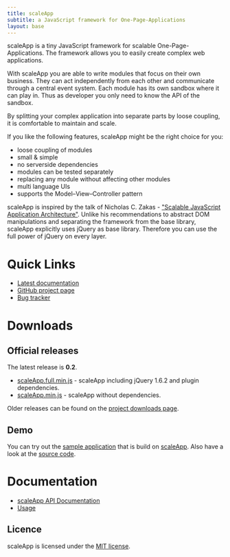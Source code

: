 ```yaml
---
title: scaleApp
subtitle: a JavaScript framework for One-Page-Applications
layout: base
---
```


scaleApp is a tiny JavaScript framework for scalable One-Page-Applications. 
The framework allows you to easily create complex web applications.

With scaleApp you are able to write modules that focus on their own business. 
They can act independently from each other and communicate through a central event system.
Each module has its own sandbox where it can play in. Thus as developer you only need to know the API of the sandbox.

By splitting your complex application into separate parts by loose coupling, 
it is comfortable to maintain and scale.

If you like the following features, scaleApp might be the right choice for you:

+ loose coupling of modules
+ small & simple
+ no serverside dependencies
+ modules can be tested separately
+ replacing any module without affecting other modules
+ multi language UIs
+ supports the Model–View–Controller pattern

scaleApp is inspired by the talk of Nicholas C. Zakas - ["Scalable JavaScript Application Architecture"](http://developer.yahoo.com/yui/theater/video.php?v=zakas-architecture).
Unlike his recommendations to abstract DOM manipulations and separating the framework from the base library, 
scaleApp explicitly uses jQuery as base library. Therefore you can use the full power of jQuery on every layer.

# Quick Links

* [Latest documentation](scaleApp/doc/0.2)
* [GitHub project page](https://github.com/flosse/scaleApp)
* [Bug tracker](https://github.com/flosse/scaleApp/issues)

# Downloads

## Official releases

The latest release is **0.2**.

* [scaleApp.full.min.js](https://github.com/flosse/scaleApp/blob/v0.2/build/scaleApp.full.min.js) - scaleApp including jQuery 1.6.2 and plugin dependencies.
* [scaleApp.min.js](https://github.com/flosse/scaleApp/blob/v0.2/build/scaleApp.min.js) - scaleApp without dependencies.

Older releases can be found on the [project downloads page](https://github.com/flosse/scaleApp/downloads).

## Demo

You can try out the [sample application](http://www.scaleapp.org/demo/fast/) that is build on 
[scaleApp](http://www.scaleapp.org). Also have a look at the [source code](http://github.com/flosse/FAST).

# Documentation

* [scaleApp API Documentation](scaleApp/doc/0.2)
* [Usage](scaleApp/tutorial)

## Licence

scaleApp is licensed under the [MIT license](https://github.com/flosse/scaleApp/raw/master/LICENSE.txt).

